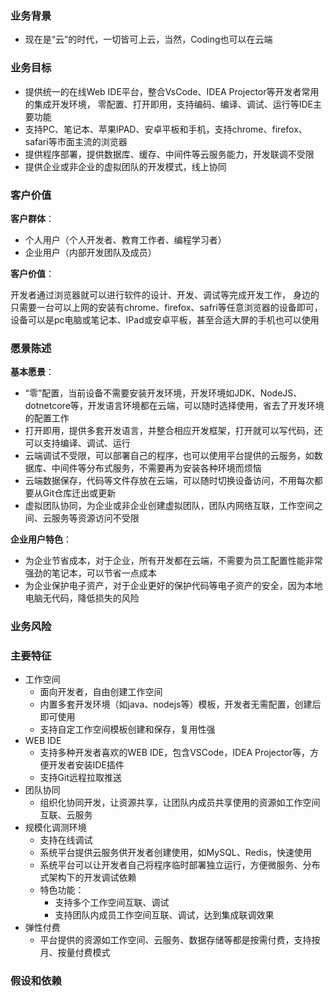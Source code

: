 ### 业务背景
- 现在是“云”的时代，一切皆可上云，当然，Coding也可以在云端

### 业务目标

- 提供统一的在线Web IDE平台，整合VsCode、IDEA Projector等开发者常用的集成开发环境，
  零配置、打开即用，支持编码、编译、调试、运行等IDE主要功能
- 支持PC、笔记本、苹果IPAD、安卓平板和手机，支持chrome、firefox、safari等市面主流的浏览器
- 提供程序部署，提供数据库、缓存、中间件等云服务能力，开发联调不受限
- 提供企业或非企业的虚拟团队的开发模式，线上协同

### 客户价值

**客户群体**：

- 个人用户（个人开发者、教育工作者、编程学习者）
- 企业用户（内部开发团队及成员）

**客户价值**：

开发者通过浏览器就可以进行软件的设计、开发、调试等完成开发工作，
身边的只需要一台可以上网的安装有chrome、firefox、safri等任意浏览器的设备即可，
设备可以是pc电脑或笔记本、IPad或安卓平板，甚至合适大屏的手机也可以使用

### 愿景陈述

**基本愿景**：
- “零”配置，当前设备不需要安装开发环境，开发环境如JDK、NodeJS、dotnetcore等，开发语言环境都在云端，可以随时选择使用，省去了开发环境的配置工作
- 打开即用，提供多套开发语言，并整合相应开发框架，打开就可以写代码，还可以支持编译、调试、运行
- 云端调试不受限，可以部署自己的程序，也可以使用平台提供的云服务，如数据库、中间件等分布式服务，不需要再为安装各种环境而烦恼
- 云端数据保存，代码等文件存放在云端，可以随时切换设备访问，不用每次都要从Git仓库迁出或更新
- 虚拟团队协同，为企业或非企业创建虚拟团队，团队内网络互联，工作空间之间、云服务等资源访问不受限

**企业用户特色**：
- 为企业节省成本，对于企业，所有开发都在云端，不需要为员工配置性能非常强劲的笔记本，可以节省一点成本
- 为企业保护电子资产，对于企业更好的保护代码等电子资产的安全，因为本地电脑无代码，降低损失的风险

### 业务风险

### 主要特征

- 工作空间
  - 面向开发者，自由创建工作空间
  - 内置多套开发环境（如java、nodejs等）模板，开发者无需配置，创建后即可使用
  - 支持自定工作空间模板创建和保存，复用性强
- WEB IDE
  - 支持多种开发者喜欢的WEB IDE，包含VSCode，IDEA Projector等，方便开发者安装IDE插件
  - 支持Git远程拉取推送
- 团队协同
  - 组织化协同开发，让资源共享，让团队内成员共享使用的资源如工作空间互联、云服务
- 规模化调测环境
  - 支持在线调试
  - 系统平台提供云服务供开发者创建使用，如MySQL、Redis，快速使用
  - 系统平台可以让开发者自己将程序临时部署独立运行，方便微服务、分布式架构下的开发调试依赖
  - 特色功能：
    - 支持多个工作空间互联、调试
    - 支持团队内成员工作空间互联、调试，达到集成联调效果
- 弹性付费
  - 平台提供的资源如工作空间、云服务、数据存储等都是按需付费，支持按月、按量付费模式


### 假设和依赖